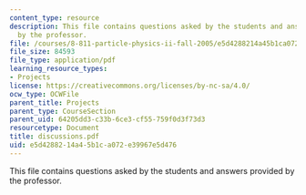 ```yaml
---
content_type: resource
description: This file contains questions asked by the students and answers provided
  by the professor.
file: /courses/8-811-particle-physics-ii-fall-2005/e5d4288214a45b1ca072e39967e5d476_discussions.pdf
file_size: 84593
file_type: application/pdf
learning_resource_types:
- Projects
license: https://creativecommons.org/licenses/by-nc-sa/4.0/
ocw_type: OCWFile
parent_title: Projects
parent_type: CourseSection
parent_uid: 64205dd3-c33b-6ce3-cf55-759f0d3f73d3
resourcetype: Document
title: discussions.pdf
uid: e5d42882-14a4-5b1c-a072-e39967e5d476
---
```

This file contains questions asked by the students and answers provided by the professor.
